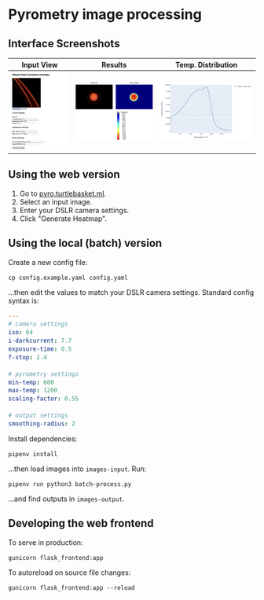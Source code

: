 # Pyrometry image processing

## Interface Screenshots

| Input View | Results | Temp. Distribution | 
| --- | --- | --- |
| ![](screenshots/pyro_input.png) | ![](screenshots/pyro_results.png) | ![](screenshots/temp_dist_plot.png) 

## Using the web version 

1. Go to [pyro.turtlebasket.ml](https://pyro.turtlebasket.ml).
2. Select an input image.
3. Enter your DSLR camera settings.
4. Click "Generate Heatmap".

## Using the local (batch) version

Create a new config file:

```
cp config.example.yaml config.yaml
```

...then edit the values to match your DSLR camera settings. Standard config syntax is:

```yaml
---
# camera settings
iso: 64
i-darkcurrent: 7.7
exposure-time: 0.5
f-stop: 2.4

# pyrometry settings
min-temp: 600
max-temp: 1200
scaling-factor: 0.55

# output settings
smoothing-radius: 2
```

Install dependencies:

```
pipenv install
```

...then load images into `images-input`. Run:

```
pipenv run python3 batch-process.py
```

...and find outputs in `images-output`.

## Developing the web frontend

To serve in production:

```
gunicorn flask_frontend:app
```

To autoreload on source file changes:

```
gunicorn flask_frontend:app --reload
```

